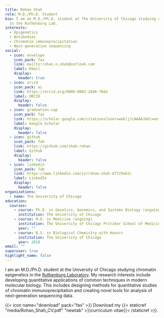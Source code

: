 ```yaml
---
title: Rohan Shah
role: M.D./Ph.D. Student
bio: I am an M.D./Ph.D. student at The University of Chicago studying chromatin
  in the Ruthenburg Lab.
interests:
  - Epigenetics
  - Antibodies
  - Chromatin immunoprecipitation
  - Next-generation sequencing
social:
  - icon: envelope
    icon_pack: fas
    link: mailto:rohan.n.shah@outlook.com
    label: Email
    display:
      header: true
  - icon: orcid
    icon_pack: ai
    link: https://orcid.org/0000-0002-2646-7042
    label: ORCID
    display:
      header: false
  - icon: graduation-cap
    icon_pack: fas
    link: https://scholar.google.com/citations?user=wekljJcAAAAJ&hl=en
    label: Google Scholar
    display:
      header: false
  - icon: github
    icon_pack: fab
    link: https://github.com/shah-rohan
    label: Github
    display:
      header: false
  - icon: linkedin
    icon_pack: fab
    link: https://www.linkedin.com/in/rohan-shah-07729ab3/
    label: LinkedIn
    display:
      header: false
organizations:
  - name: The University of Chicago
education:
  courses:
    - course: Ph.D. in Genetics, Genomics, and Systems Biology (ongoing)
      institution: The University of Chicago
    - course: M.D. in Medicine (ongoing)
      institution: The University of Chicago Pritzker School of Medicine
      year: ""
    - course: B.S. in Biological Chemistry with Honors
      institution: The University of Chicago
      year: 2018
email: ""
superuser: true
highlight_name: false
---
```

I am an M.D./Ph.D. student at the University of Chicago studying chromatin epigenetics in the [Ruthenburg Laboratory](http://ruthenlab.org/). My research interests include developing quantitative applications of common techniques in modern molecular biology. This includes designing methods for quantitative studies of chromatin immunoprecipitation and creating novel tools for analysis of next-generation sequencing data.

{{< icon name="download" pack="fas" >}} Download my {{< staticref "media/Rohan_Shah_CV.pdf" "newtab" >}}curriculum vitae{{< /staticref >}}.
